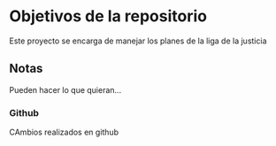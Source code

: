 # Objetivos de la repositorio

Este proyecto se encarga de manejar los planes de la liga de la justicia


## Notas
Pueden hacer lo que quieran...

### Github
CAmbios realizados en github
